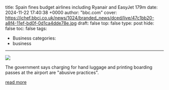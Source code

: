 title: Spain fines budget airlines including Ryanair and EasyJet 179m
date: 2024-11-22 17:40:38 +0000
author: "bbc.com"
cover: https://ichef.bbci.co.uk/news/1024/branded_news/dced/live/47c1bb20-a8f4-11ef-bd0f-0d1ca4dde78e.jpg
draft: false
top: false
type: post
hide: false
toc: false
tags:
  - Business
categories:
  - business
---

![](https://ichef.bbci.co.uk/news/1024/branded_news/dced/live/47c1bb20-a8f4-11ef-bd0f-0d1ca4dde78e.jpg)

The government says charging for hand luggage and printing boarding passes at the airport are "abusive practices".

[read more](https://www.bbc.com/news/articles/c8jy2dpv722o)
